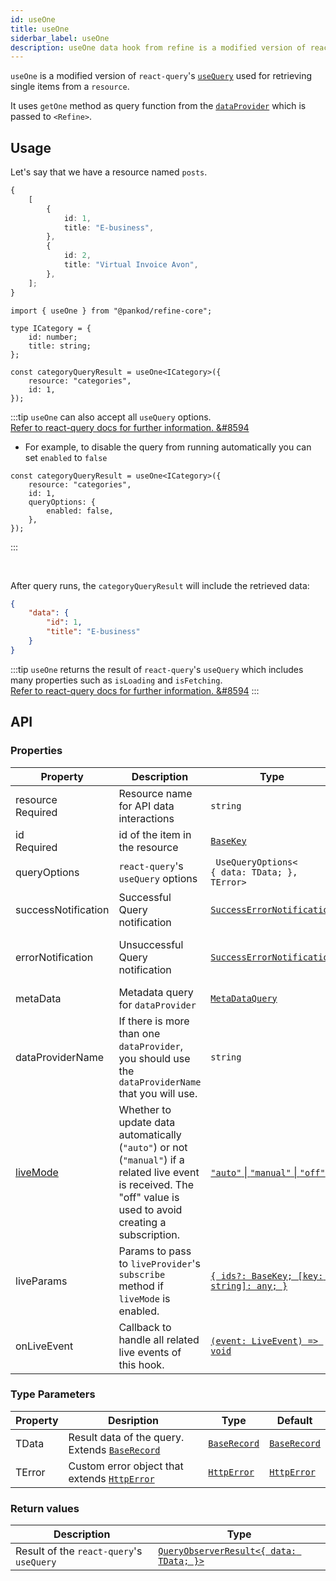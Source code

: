 ```yaml
---
id: useOne
title: useOne
siderbar_label: useOne
description: useOne data hook from refine is a modified version of react-query's useQuery for retrieving single items from a resource
---
```


`useOne` is a modified version of `react-query`'s [`useQuery`](https://react-query.tanstack.com/guides/queries) used for retrieving single items from a `resource`.

It uses `getOne` method as query function from the [`dataProvider`](/api-reference/core/providers/data-provider.md) which is passed to `<Refine>`.

## Usage

Let's say that we have a resource named `posts`.

```ts title="https://api.fake-rest.refine.dev/categories"
{
    [
        {
            id: 1,
            title: "E-business",
        },
        {
            id: 2,
            title: "Virtual Invoice Avon",
        },
    ];
}
```

```tsx 
import { useOne } from "@pankod/refine-core";

type ICategory = {
    id: number;
    title: string;
};

const categoryQueryResult = useOne<ICategory>({
    resource: "categories",
    id: 1,
});
```

:::tip
`useOne` can also accept all `useQuery` options.  
[Refer to react-query docs for further information. &#8594](https://react-query.tanstack.com/reference/useQuery)

-   For example, to disable the query from running automatically you can set `enabled` to `false`

```tsx
const categoryQueryResult = useOne<ICategory>({
    resource: "categories",
    id: 1,
    queryOptions: {
        enabled: false,
    },
});
```

:::

<br />

After query runs, the `categoryQueryResult` will include the retrieved data:

```json title="categoryQueryResult.data"
{
    "data": {
        "id": 1,
        "title": "E-business"
    }
}
```

:::tip
`useOne` returns the result of `react-query`'s `useQuery` which includes many properties such as `isLoading` and `isFetching`.  
[Refer to react-query docs for further information. &#8594](https://react-query.tanstack.com/reference/useQuery)
:::

## API

### Properties

| Property                                                                                            | Description                                                                                                                                                        | Type                                                                           | Default                             |
| --------------------------------------------------------------------------------------------------- | ------------------------------------------------------------------------------------------------------------------------------------------------------------------ | ------------------------------------------------------------------------------ | ----------------------------------- |
| <div className="required-block"><div>resource</div> <div className=" required">Required</div></div> | Resource name for API data interactions                                                                                                                            | `string`                                                                       |                                     |
| id <div className="required">Required</div>                                                         | id of the item in the resource                                                                                                                                     | [`BaseKey`](/api-reference/core/interfaces.md#basekey)                                                                       |                                     |
| queryOptions                                                                                        | `react-query`'s `useQuery` options                                                                                                                                 | ` UseQueryOptions<`<br/>`{ data: TData; },`<br/>`TError>`                      |                                     |
| successNotification                                                                                 | Successful Query notification                                                                                                                                      | [`SuccessErrorNotification`](/api-reference/core/interfaces.md#successerrornotification)     | `false`                             |
| errorNotification                                                                                   | Unsuccessful Query notification                                                                                                                                    | [`SuccessErrorNotification`](/api-reference/core/interfaces.md#successerrornotification)     | "Error (status code: `statusCode`)" |
| metaData                                                                                            | Metadata query for `dataProvider`                                                                                                                                  | [`MetaDataQuery`](/api-reference/core/interfaces.md#metadataquery)                           | {}                                  |
| dataProviderName                                                                                    | If there is more than one `dataProvider`, you should use the `dataProviderName` that you will use.                                                                 | `string`                                                                       | `default`                           |
| [liveMode](/api-reference/core/providers/live-provider.md#usage-in-a-hook)                                        | Whether to update data automatically (`"auto"`) or not (`"manual"`) if a related live event is received. The "off" value is used to avoid creating a subscription. | [`"auto"` \| `"manual"` \| `"off"`](/api-reference/core/interfaces.md#livemodeprops)         | `"off"`                             |
| liveParams                                                                                          | Params to pass to `liveProvider`'s `subscribe` method if `liveMode` is enabled.                                                                                    | [`{ ids?: BaseKey; [key: string]: any; }`](/api-reference/core/interfaces.md#livemodeprops) | `undefined`                         |
| onLiveEvent                                                                                         | Callback to handle all related live events of this hook.                                                                                                           | [`(event: LiveEvent) => void`](/api-reference/core/interfaces.md#livemodeprops)              | `undefined`                         |

### Type Parameters

| Property | Desription                                                                       | Type                                           | Default                                        |
| -------- | -------------------------------------------------------------------------------- | ---------------------------------------------- | ---------------------------------------------- |
| TData    | Result data of the query. Extends [`BaseRecord`](/api-reference/core/interfaces.md#baserecord) | [`BaseRecord`](/api-reference/core/interfaces.md#baserecord) | [`BaseRecord`](/api-reference/core/interfaces.md#baserecord) |
| TError   | Custom error object that extends [`HttpError`](/api-reference/core/interfaces.md#httperror)    | [`HttpError`](/api-reference/core/interfaces.md#httperror)   | [`HttpError`](/api-reference/core/interfaces.md#httperror)   |

### Return values

| Description                              | Type                                                                                           |
| ---------------------------------------- | ---------------------------------------------------------------------------------------------- |
| Result of the `react-query`'s `useQuery` | [`QueryObserverResult<{ data: TData; }>`](https://react-query.tanstack.com/reference/useQuery) |
